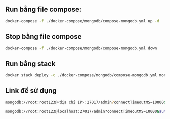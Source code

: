 
## Run bằng file compose:
```sh
docker-compose -f ./docker-compose/mongodb/compose-mongodb.yml up -d
```
## Stop bằng file compose
```sh
docker-compose -f ./docker-compose/mongodb/compose-mongodb.yml down
```
## Run bằng stack
```sh
docker stack deploy -c ./docker-compose/mongodb/compose-mongodb.yml mongodb
```
## Link để sử dụng
```sh
mongodb://root:root123@<địa chỉ IP>:27017/admin?connectTimeoutMS=10000&authSource=admin&authMechanism=SCRAM-SHA-256

mongodb://root:root123@localhost:27017/admin?connectTimeoutMS=10000&authSource=admin&authMechanism=SCRAM-SHA-256
```